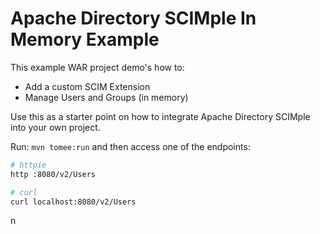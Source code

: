 Apache Directory SCIMple In Memory Example
==========================================

This example WAR project demo's how to:

* Add a custom SCIM Extension
* Manage Users and Groups (in memory)

Use this as a starter point on how to integrate Apache Directory SCIMple into your own project.

Run: `mvn tomee:run` and then access one of the endpoints:

```bash
# httpie
http :8080/v2/Users

# curl
curl localhost:8080/v2/Users
```
n
